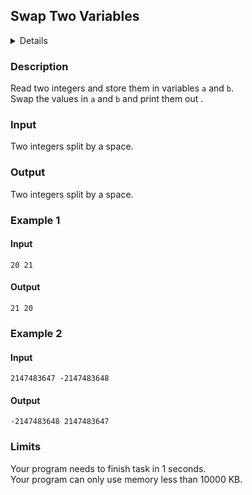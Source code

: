 ## Swap Two Variables
<details>
<summary>Details</summary>

Level: Easy  
Tags: Assignments  
Problem ID: [UGWuibzTkCcr](https://ckj.imslab.org/#/problems/UGWuibzTkCcr)  
</details>

### Description
Read two integers and store them in variables `a` and `b`.  
Swap the values in `a` and `b` and print them out .


### Input
Two integers split by a space.
### Output
Two integers split by a space.

### Example 1
#### Input
```
20 21
```
#### Output
```
21 20
```

### Example 2
#### Input
```
2147483647 -2147483648
```
#### Output
```
-2147483648 2147483647
```

### Limits
Your program needs to finish task in 1 seconds.  
Your program can only use memory less than 10000 KB.  
